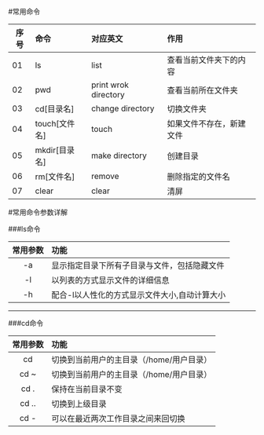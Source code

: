 #常用命令 

| 序号	|	命令 					| 	对应英文 				| 	作用 						
| -----	|   :-- 					| 	:-- 					|	:--									
| 01 	|   ls						|  	list					|	查看当前文件夹下的内容			
| 02	| 	pwd						| 	print wrok directory	|	查看当前所在文件夹				
| 03	| 	cd[目录名]				| 	change directory		|	切换文件夹					 
| 04	| 	touch[文件名]			| 	touch					|	如果文件不存在，新建文件		  
| 05	| 	mkdir[目录名]			| 	make directory			|	创建目录						   
| 06	| 	rm[文件名]				| 	remove					|	删除指定的文件名				  
| 07	| 	clear					| 	clear					|	清屏							 





#常用命令参数详解 

###ls命令

|  常用参数	|	功能     
|  :---:	| :----- 
|  -a 		|  显示指定目录下所有子目录与文件，包括隐藏文件 
|  -l		|  以列表的方式显示文件的详细信息 
|  -h		|  配合-l以人性化的方式显示文件大小,自动计算大小 

-----  

###cd命令 

|  常用参数	|	功能     
|  :---:	| :----- 
|  cd 		|  切换到当前用户的主目录（/home/用户目录）
|  cd ~		|  切换到当前用户的主目录（/home/用户目录）
|  cd .		|  保持在当前目录不变 
|  cd ..	|  切换到上级目录 
|  cd -		|  可以在最近两次工作目录之间来回切换

	